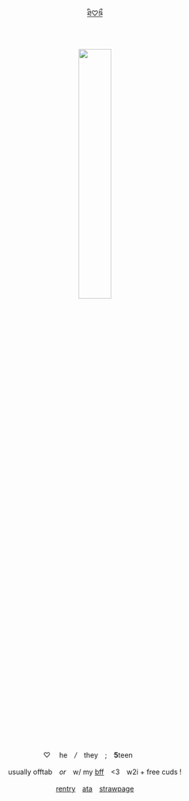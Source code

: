 <div align="center">
  
[ཐི♡ཋྀ](https://genshin-impact.fandom.com/wiki/Wanderer)

　　‎
  
<p align="center">
<img src="https://images4katori.carrd.co/assets/images/image09.png?v=e20802ee" width="36%" height="36%"> 
</p>


<div id="header" align="center">


♡ 　he⠀ */* ⠀they　;　**5**teen　　‎


usually offtab　*or*　w/ my [bff](https://github.com/tartagliaddicted)　‎<3　‎w2i + free cuds !

[rentry](https://rentry.co/scaraddiction)　[ata](https://scaraddicted.atabook.org/)　[strawpage](https://scaraddicted.straw.page/)
